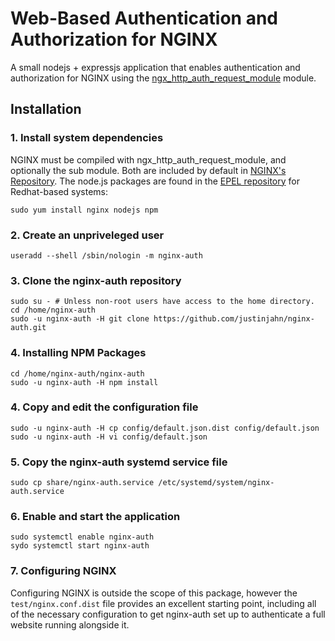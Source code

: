 # Web-Based Authentication and Authorization for NGINX

A small nodejs + expressjs application that enables authentication and authorization for NGINX using the
[ngx_http_auth_request_module](http://nginx.org/en/docs/http/ngx_http_auth_request_module.html) module.

## Installation

### 1. Install system dependencies

NGINX must be compiled with ngx_http_auth_request_module, and optionally the sub module.  Both are included
by default in [NGINX's Repository](http://nginx.org/en/linux_packages.html).  The node.js packages are
found in the [EPEL repository](https://fedoraproject.org/wiki/EPEL) for Redhat-based systems:

    sudo yum install nginx nodejs npm

### 2. Create an unpriveleged user

    useradd --shell /sbin/nologin -m nginx-auth

### 3. Clone the nginx-auth repository

    sudo su - # Unless non-root users have access to the home directory.
    cd /home/nginx-auth
    sudo -u nginx-auth -H git clone https://github.com/justinjahn/nginx-auth.git

### 4. Installing NPM Packages

    cd /home/nginx-auth/nginx-auth
    sudo -u nginx-auth -H npm install

### 4. Copy and edit the configuration file

    sudo -u nginx-auth -H cp config/default.json.dist config/default.json
    sudo -u nginx-auth -H vi config/default.json

### 5. Copy the nginx-auth systemd service file

    sudo cp share/nginx-auth.service /etc/systemd/system/nginx-auth.service

### 6. Enable and start the application

    sudo systemctl enable nginx-auth
    sydo systemctl start nginx-auth

### 7. Configuring NGINX

Configuring NGINX is outside the scope of this package, however the `test/nginx.conf.dist` file provides
an excellent starting point, including all of the necessary configuration to get nginx-auth set up to
authenticate a full website running alongside it.
